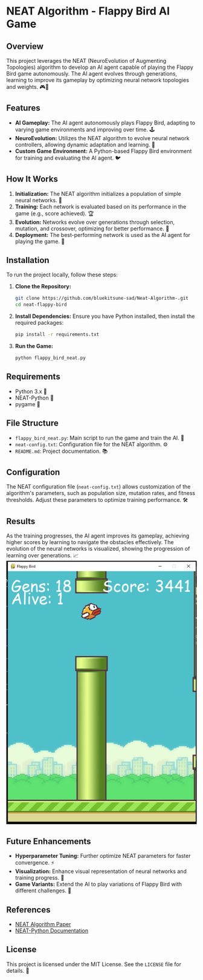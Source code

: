 # NEAT Algorithm - Flappy Bird AI Game

## Overview
This project leverages the NEAT (NeuroEvolution of Augmenting Topologies) algorithm to develop an AI agent capable of playing the Flappy Bird game autonomously. The AI agent evolves through generations, learning to improve its gameplay by optimizing neural network topologies and weights. 🎮🤖

## Features
- **AI Gameplay:** The AI agent autonomously plays Flappy Bird, adapting to varying game environments and improving over time. 🕹️
- **NeuroEvolution:** Utilizes the NEAT algorithm to evolve neural network controllers, allowing dynamic adaptation and learning. 🧠
- **Custom Game Environment:** A Python-based Flappy Bird environment for training and evaluating the AI agent. 🐦

## How It Works
1. **Initialization:** The NEAT algorithm initializes a population of simple neural networks. 🌱
2. **Training:** Each network is evaluated based on its performance in the game (e.g., score achieved). 🏆
3. **Evolution:** Networks evolve over generations through selection, mutation, and crossover, optimizing for better performance. 🔄
4. **Deployment:** The best-performing network is used as the AI agent for playing the game. 🚀

## Installation
To run the project locally, follow these steps:

1. **Clone the Repository:**
   ```bash
   git clone https://github.com/bluekitsune-sad/Neat-Algorithm-.git
   cd neat-flappy-bird
   ```

2. **Install Dependencies:**
   Ensure you have Python installed, then install the required packages:
   ```bash
   pip install -r requirements.txt
   ```

3. **Run the Game:**
   ```bash
   python flappy_bird_neat.py
   ```

## Requirements
- Python 3.x 🐍
- NEAT-Python 🔬
- pygame 🎨

## File Structure
- `flappy_bird_neat.py`: Main script to run the game and train the AI. 📝
- `neat-config.txt`: Configuration file for the NEAT algorithm. ⚙️
- `README.md`: Project documentation. 📚

## Configuration
The NEAT configuration file (`neat-config.txt`) allows customization of the algorithm's parameters, such as population size, mutation rates, and fitness thresholds. Adjust these parameters to optimize training performance. 🛠️

## Results
As the training progresses, the AI agent improves its gameplay, achieving higher scores by learning to navigate the obstacles effectively. The evolution of the neural networks is visualized, showing the progression of learning over generations. 📈
<img src="https://github.com/bluekitsune-sad/Neat-Algorithm-/blob/main/flappyStillWasContinueing.PNG"/>

## Future Enhancements
- **Hyperparameter Tuning:** Further optimize NEAT parameters for faster convergence. ⚡
- **Visualization:** Enhance visual representation of neural networks and training progress. 👀
- **Game Variants:** Extend the AI to play variations of Flappy Bird with different challenges. 🌟

## References
- [NEAT Algorithm Paper](http://nn.cs.utexas.edu/downloads/papers/stanley.ec02.pdf)
- [NEAT-Python Documentation](https://neat-python.readthedocs.io/)

## License
This project is licensed under the MIT License. See the `LICENSE` file for details. 📜
